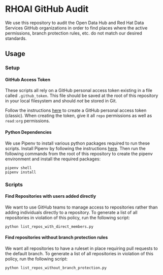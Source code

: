 # RHOAI GitHub Audit

We use this repository to audit the Open Data Hub and Red Hat Data Services
GitHub organizations in order to find places where the active permissions,
branch protection rules, etc. do not match our desired standards.

## Usage

### Setup

#### GitHub Access Token

These scripts all rely on a GitHub personal access token existing in a file
called `.github_token`. This file should be saved at the root of this repository
in your local filesystem and should _not_ be stored in Git.

Follow the instructions [here](https://docs.github.com/en/authentication/keeping-your-account-and-data-secure/managing-your-personal-access-tokens#creating-a-personal-access-token-classic) to create
a GitHub personal access token (classic). When creating the token, give it all `repo` permissions as well as `read:org` permissions.

#### Python Dependencies

We use Pipenv to install various python packages required to run these scripts. Install Pipenv by following the instructions [here](https://pipenv.pypa.io/en/latest/installation.html). Then run the following commands from the root of this
repository to create the pipenv environment and install the required packages:

```
pipenv shell
pipenv install
```

### Scripts

#### Find Repositories with users added directly

We want to use GitHub teams to manage access to repositories rather than adding 
individuals directly to a repository. To generate a list of all repositories in
violation of this policy, run the following script:
```
python list_repos_with_direct_members.py
```

#### Find repositories without branch protection rules

We want all repositories to have a ruleset in place requiring pull requests to
the default branch. To generate a list of all repositories in violation of
this policy, run the following script:
```
python list_repos_without_branch_protection.py
```